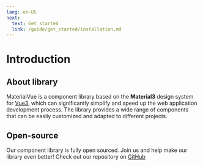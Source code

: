 ```yaml
---
lang: en-US
next: 
  text: Get started
  link: /guide/get_started/installation.md
---
```


# Introduction
## About library
MaterialVue is a component library based on the **Material3**
design system for [Vue3](https://v3.ru.vuejs.org/), which can significantly
simplify and speed up the web application development process.
The library provides a wide range of components
that can be easily customized and adapted to different projects.

## Open-source
Our component library is fully open sourced. Join us and help make our library even better!
Check out our repository on [GitHub](https://github.com/korpusovmax/material-vue)

